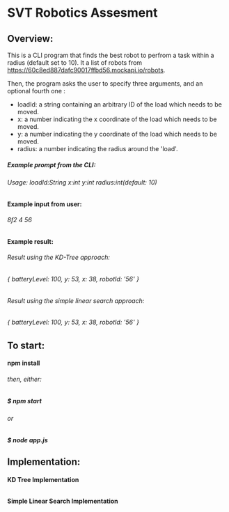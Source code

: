 # SVT Robotics Assesment
 
 ## Overview:
 This is a CLI program that finds the best robot to perfrom a task within a radius (default set to 10).
 It a list of robots from https://60c8ed887dafc90017ffbd56.mockapi.io/robots.

 Then, the program asks the user to specify three arguments, and an optional fourth one :
- loadId: a string containing an arbitrary ID of the load which needs to be moved.
- x: a number indicating the x coordinate of the load which needs to be moved.
- y: a number indicating the y coordinate of the load which needs to be moved.
- radius: a number indicating the radius around the 'load'.

##### Example prompt from the CLI: 
###### Usage: loadId:String x:int y:int radius:int(default: 10)
#### Example input from user:
###### 8f2 4 56

#### Example result:
###### Result using the KD-Tree approach:
###### { batteryLevel: 100, y: 53, x: 38, robotId: '56' }

###### Result using the simple linear search approach:
###### { batteryLevel: 100, y: 53, x: 38, robotId: '56' }


## To start:
#### npm install
###### then, either:
##### $ npm start
###### or 
##### $ node app.js

## Implementation:
#### KD Tree Implementation
######
#### Simple Linear Search Implementation

